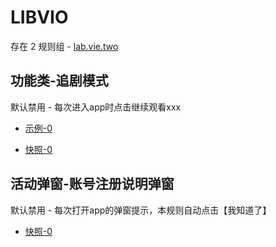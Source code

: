 # LIBVIO

存在 2 规则组 - [lab.vie.two](/src/apps/lab.vie.two.ts)

## 功能类-追剧模式

默认禁用 - 每次进入app时点击继续观看xxx

- [示例-0](https://m.gkd.li/110102406/4c89164f-663f-4594-9297-6cc832688a5d)

- [快照-0](https://i.gkd.li/import/13825341)

## 活动弹窗-账号注册说明弹窗

默认禁用 - 每次打开app的弹窗提示，本规则自动点击【我知道了】

- [快照-0](https://i.gkd.li/import/13379070)
